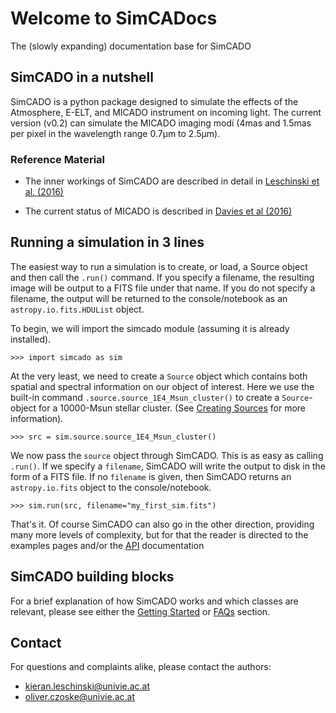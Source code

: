 # Welcome to SimCADocs
The (slowly expanding) documentation base for SimCADO

## SimCADO in a nutshell
SimCADO is a python package designed to simulate the effects of the Atmosphere, E-ELT, and MICADO instrument on incoming light. The current version (v0.2) can simulate the MICADO imaging modi (4mas and 1.5mas per pixel in the wavelength range 0.7µm to 2.5µm).

### Reference Material
* The inner workings of SimCADO are described in detail in [Leschinski et al. (2016)]()

* The current status of MICADO is described in [Davies et al (2016)](https://arxiv.org/pdf/1607.01954.pdf)

## Running a simulation in 3 lines

The easiest way to run a simulation is to create, or load, a Source object and then call the `.run()` command. If you specify a filename, the resulting image will be output to a FITS file under that name. If you do not specify a filename, the output will be returned to the console/notebook as an `astropy.io.fits.HDUList` object.

To begin, we will import the simcado module (assuming it is already installed).

```
>>> import simcado as sim
```

At the very least, we need to create a `Source` object which contains both spatial and spectral information on our object of interest. Here we use the built-in command `.source.source_1E4_Msun_cluster()` to create a `Source`-object for a 10000-Msun stellar cluster. (See [Creating Sources](examples\Source.md) for more information). 

```
>>> src = sim.source.source_1E4_Msun_cluster()
```

We now pass the `source` object through SimCADO. This is as easy as calling `.run()`. If we specify a `filename`, SimCADO will write the output to disk in the form of a FITS file. If no `filename` is given, then SimCADO returns an `astropy.io.fits` object to the console/notebook.

```
>>> sim.run(src, filename="my_first_sim.fits")
```

That's it. Of course SimCADO can also go in the other direction, providing many more levels of complexity, but for that the reader is directed to the examples pages and/or the [API](API.md) documentation

## SimCADO building blocks
For a brief explanation of how SimCADO works and which classes are relevant, please see either the [Getting Started](GettingStarted.md) or [FAQs](SimCADO.md) section.

## Contact

For questions and complaints alike, please contact the authors:

* [kieran.leschinski@univie.ac.at]()
* [oliver.czoske@univie.ac.at]()